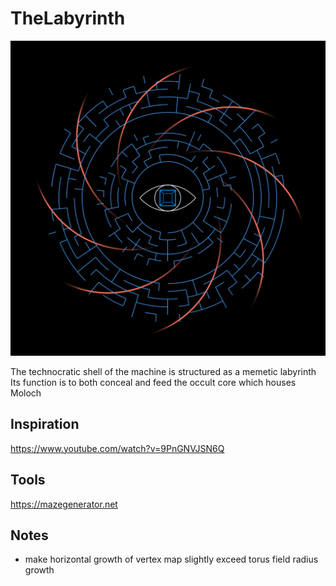 # TheLabyrinth
![](TheLabyrinth.png)

The technocratic shell of the machine is structured as a memetic labyrinth
Its function is to both conceal and feed the occult core which houses Moloch


## Inspiration
https://www.youtube.com/watch?v=9PnGNVJSN6Q

## Tools
https://mazegenerator.net

## Notes
- make horizontal growth of vertex map slightly exceed torus field radius growth